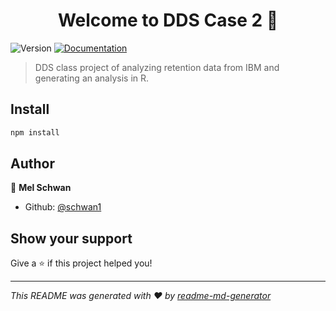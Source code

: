 <h1 align="center">Welcome to DDS Case 2 👋</h1>
<p>
  <img alt="Version" src="https://img.shields.io/badge/version-V1.0-blue.svg?cacheSeconds=2592000" />
  <a href="https://github.com/schwan1/CaseStudy2DDS">
    <img alt="Documentation" src="https://img.shields.io/badge/documentation-yes-brightgreen.svg" target="_blank" />
  </a>
</p>

> DDS class project of analyzing retention data from  IBM and generating an  analysis in R.

## Install

```sh
npm install
```

## Author

👤 **Mel Schwan**

* Github: [@schwan1](https://github.com/schwan1)

## Show your support

Give a ⭐️ if this project helped you!

***
_This README was generated with ❤️ by [readme-md-generator](https://github.com/kefranabg/readme-md-generator)_